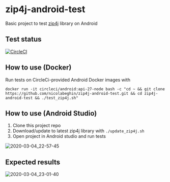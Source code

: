 # zip4j-android-test
Basic project to test [zip4j](https://github.com/srikanth-lingala/zip4j) library on Android

## Test status
[![CircleCI](https://circleci.com/gh/nicolabeghin/zip4j-android-test.svg?style=svg)](https://circleci.com/gh/nicolabeghin/zip4j-android-test)

## How to use (Docker)
Run tests on CircleCi-provided Android Docker images with 

`docker run -it circleci/android:api-27-node bash -c "cd ~ && git clone https://github.com/nicolabeghin/zip4j-android-test.git && cd zip4j-android-test && ./test_zip4j.sh"`

## How to use (Android Studio)

1. Clone this project repo
2. Download/update to latest zip4j library with `./update_zip4j.sh`
3. Open project in Android studio and run tests

![2020-03-04_22-57-45](https://user-images.githubusercontent.com/2743637/75927039-dec22b00-5e6b-11ea-8f4c-0db2460642dd.jpg)

## Expected results

![2020-03-04_23-01-40](https://user-images.githubusercontent.com/2743637/75927170-25b02080-5e6c-11ea-80cc-e5e87dc1f3a0.jpg)
